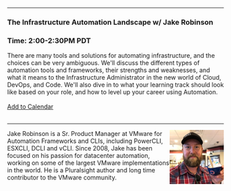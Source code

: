 <style>
  body {background-image:url('github-site-BG.png'); background-repeat: repeat-y; }
  .wrapper {margin-top:75px;}
  header {top:20px!important;
  .session-wrapper{border:1px solid #36373b; border-radius:5px; padding:20px; background-color:##D3D3D3;}
  
</style>
<hr/>

### **The Infrastructure Automation Landscape w/ Jake Robinson**
### **Time: 2:00-2:30PM PDT**
<div class="session-wrapper">
There are many tools and solutions for automating infrastructure, and the choices can be very ambiguous. We'll discuss the different types of automation tools and frameworks, their strengths and weaknesses, and  what it means to the Infrastructure Administrator in the new world of Cloud, DevOps, and Code. We'll also dive in to what your learning track should look like based on your role, and how to level up your career using Automation.<br>
<br> 
  <a title="Add to Calendar" class="addeventatc" data-id="OK5085523" href="https://www.addevent.com/event/OK5085523" target="_blank" rel="nofollow">Add to Calendar</a>
        <script type="text/javascript" src="https://addevent.com/libs/atc/1.6.1/atc.min.js" async defer></script>
</div>
<br> 
<hr/>
<img src="jake.jpg" alt="Jake Robinson" width="25%" align="right">
    
<p>Jake Robinson is a Sr. Product Manager at VMware for Automation Frameworks and CLIs, including PowerCLI, ESXCLI, DCLI and vCLI. Since 2008, Jake has been focused on his passion for datacenter automation, working on some of the largest VMware implementations in the world. He is a Pluralsight author and long time contributor to the VMware community.</p>



